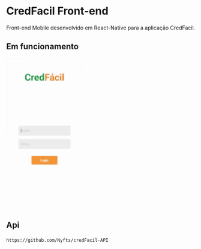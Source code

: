 # CredFacil Front-end

Front-end Mobile desenvolvido em React-Native para a aplicação CredFacil.

## Em funcionamento

<img src="sample.gif" width="200" height="400" />

## Api
```https://github.com/Nyfts/credFacil-API```

